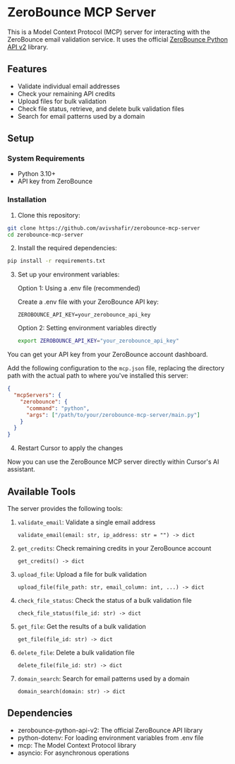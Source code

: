 # ZeroBounce MCP Server

This is a Model Context Protocol (MCP) server for interacting with the ZeroBounce email validation service. It uses the official [ZeroBounce Python API v2](https://github.com/zerobounce/zerobounce-python-api-v2) library.

## Features

- Validate individual email addresses
- Check your remaining API credits
- Upload files for bulk validation
- Check file status, retrieve, and delete bulk validation files
- Search for email patterns used by a domain

## Setup

### System Requirements

- Python 3.10+
- API key from ZeroBounce

### Installation

1. Clone this repository:

```bash
git clone https://github.com/avivshafir/zerobounce-mcp-server
cd zerobounce-mcp-server
```

2. Install the required dependencies:

```bash
pip install -r requirements.txt
```

3. Set up your environment variables:

   Option 1: Using a .env file (recommended)

   Create a .env file with your ZeroBounce API key:

   ```
   ZEROBOUNCE_API_KEY=your_zerobounce_api_key
   ```

   Option 2: Setting environment variables directly

   ```bash
   export ZEROBOUNCE_API_KEY="your_zerobounce_api_key"
   ```

You can get your API key from your ZeroBounce account dashboard.

Add the following configuration to the `mcp.json` file, replacing the directory path with the actual path to where you've installed this server:

```json
{
  "mcpServers": {
    "zerobounce": {
      "command": "python",
      "args": ["/path/to/your/zerobounce-mcp-server/main.py"]
    }
  }
}
```

4. Restart Cursor to apply the changes

Now you can use the ZeroBounce MCP server directly within Cursor's AI assistant.

## Available Tools

The server provides the following tools:

1. `validate_email`: Validate a single email address

   ```
   validate_email(email: str, ip_address: str = "") -> dict
   ```

2. `get_credits`: Check remaining credits in your ZeroBounce account

   ```
   get_credits() -> dict
   ```

3. `upload_file`: Upload a file for bulk validation

   ```
   upload_file(file_path: str, email_column: int, ...) -> dict
   ```

4. `check_file_status`: Check the status of a bulk validation file

   ```
   check_file_status(file_id: str) -> dict
   ```

5. `get_file`: Get the results of a bulk validation

   ```
   get_file(file_id: str) -> dict
   ```

6. `delete_file`: Delete a bulk validation file

   ```
   delete_file(file_id: str) -> dict
   ```

7. `domain_search`: Search for email patterns used by a domain
   ```
   domain_search(domain: str) -> dict
   ```

## Dependencies

- zerobounce-python-api-v2: The official ZeroBounce API library
- python-dotenv: For loading environment variables from .env file
- mcp: The Model Context Protocol library
- asyncio: For asynchronous operations
